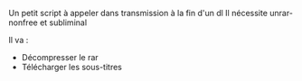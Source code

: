 Un petit script à appeler dans transmission à la fin d'un dl
Il nécessite unrar-nonfree et subliminal 

Il va : 
* Décompresser le rar
* Télécharger les sous-titres